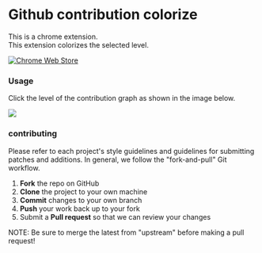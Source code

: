 # Github contribution colorize

This is a chrome extension.  
This extension colorizes the selected level.

[![Chrome Web Store](https://developer.chrome.com/webstore/images/ChromeWebStore_Badge_v2_206x58.png)](https://chrome.google.com/webstore/detail/github-contribution-color/kgfpgbojcffbfdchpfgnjbhklbehklof)

### Usage

Click the level of the contribution graph as shown in the image below.

![](http://i.imgur.com/KtvSwNt.png "")

### contributing

Please refer to each project's style guidelines and guidelines for submitting patches and additions. In general, we follow the "fork-and-pull" Git workflow.

 1. **Fork** the repo on GitHub
 2. **Clone** the project to your own machine
 3. **Commit** changes to your own branch
 4. **Push** your work back up to your fork
 5. Submit a **Pull request** so that we can review your changes

NOTE: Be sure to merge the latest from "upstream" before making a pull request!
